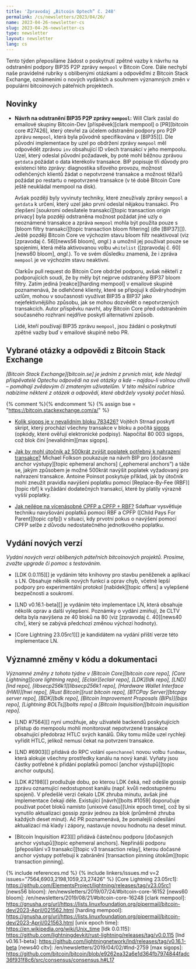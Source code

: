 ```yaml
---
title: 'Zpravodaj „Bitcoin Optech” č. 248'
permalink: /cs/newsletters/2023/04/26/
name: 2023-04-26-newsletter-cs
slug: 2023-04-26-newsletter-cs
type: newsletter
layout: newsletter
lang: cs
---
```

Tento týden přeposíláme žádost o poskytnutí zpětné vazby k návrhu na
odstranění podpory BIP35 P2P zprávy `mempool` v Bitcoin Core. Dále nechybí
naše pravidelné rubriky s oblíbenými otázkami a odpověďmi z Bitcoin Stack
Exchange, oznámeními o nových vydáních a souhrnem významných změn v
populární bitcoinových páteřních projektech.

## Novinky

- **Návrh na odstranění BIP35 P2P zprávy `mempool`:** Will Clark zaslal
  do emailové skupiny Bitcoin-Dev [příspěvek][clark mempool] o [PR][bitcoin
  core #27426], který otevřel za účelem odstranění podpory pro P2P zprávu
  `mempool`, která byla původně specifikována v [BIP35][]. Dle původní
  implementace by uzel po obdržení zprávy `mempool` měl odpovědět zprávou
  `inv` obsahující ID všech transakcí v jeho mempoolu. Uzel, který
  odeslal původní požadavek, by poté mohl běžnou zprávou `getdata`
  požádat o data kterékoliv transakce. BIP popisuje tři důvody pro existenci
  této zprávy: diagnostika síťového provozu, možnost odlehčených klientů
  žádat o nepotvrzené transakce a možnost těžařů požádat po restartu o
  nepotvrzené transakce (v té době Bitcoin Core ještě neukládal mempool
  na disk).

  Avšak později byly vyvinuty techniky, které zneužívaly zprávy `mempool`
  a `getdata` k určení, který uzel jako první odeslal nějakou transakci.
  Pro zlepšení [soukromí odesílatele transakcí][topic transaction origin privacy]
  byla později odstraněna možnost požádat jiné uzly o neoznámené transakce
  a zpráva `mempool` mohla být použita pouze s [bloom filtry transakcí][topic
  transaction bloom filtering] (dle [BIP37][]). Ještě později Bitcoin Core
  ve výchozím stavu bloom filtr neaktivoval (viz [zpravodaj č. 56][news56 bloom],
  *angl.*) a umožnil jej používat pouze se spojeními, která měla aktivovanou
  volbu `whitelist` ([zpravodaj č. 60][news60 bloom], *angl.*). To ve svém
  důsledku znamená, že i zpráva `mempool` je ve výchozím stavu neaktivní.

  Clarkův pull request do Bitcoin Core obdržel podporu, avšak někteří z
  podporujících soudí, že by měly být nejprve odstraněny BIP37 bloom filtry.
  Zatím jediná [reakce][harding mempool] v emailové skupině poznamenává,
  že odlehčené klienty, které se připojují k důvěryhodným uzlům, mohou v
  současnosti využívat BIP35 a BIP37 jako nejefektivnějšího způsobu, jak se
  mohou dozvědět o nepotvrzených transakcích. Autor příspěvku navrhl,
  aby Bitcoin Core před odstraněním současného rozhraní nejdříve poskytl
  alternativní způsob.

  Lidé, kteří používají BIP35 zprávu `mempool`, jsou žádáni o poskytnutí
  zpětné vazby buď v emailové skupině nebo PR.

## Vybrané otázky a odpovědi z Bitcoin Stack Exchange

*[Bitcoin Stack Exchange][bitcoin.se] je jedním z prvních míst, kde hledají
přispěvatelé Optechu odpovědi na své otázky a kde – najdou-li volnou chvíli –
pomáhají zvědavým či zmateným uživatelům. V této měsíční rubrice nabízíme
některé z otázek a odpovědí, které obdržely vysoký počet hlasů.*

{% comment %}<!-- https://bitcoin.stackexchange.com/search?tab=votes&q=created%3a1m..%20is%3aanswer -->{% endcomment %}
{% assign bse = "https://bitcoin.stackexchange.com/a/" %}

- [Kolik sigops je v nevalidním bloku 783426?]({{bse}}117837)
  Vojtěch Strnad poskytl skript, který prochází všechny transakce v bloku a
  počítá [sigops]({{bse}}117359) (opkódy, které ověřují elektronické podpisy).
  Napočítal 80 003 sigops, což blok činí [nevalidním][max sigops].

- [Jak by mohl útočník až 500krát zvýšit poplatek potřebný k nahrazení transakce?]({{bse}}117734)
  Michael Folkson poukazuje na návrh BIP pro [dočasné anchor výstupy][topic ephemeral
  anchors] („ephemeral anchors”) a táže se, jakým způsobem je možné 500krát navýšit
  poplatek vyžadovaný pro nahrazení transakce. Antoine Poinsot poskytuje příklad,
  jak by útočník mohl zneužít pravidla navýšení poplatku pomocí [Replace-By-Fee (RBF)][topic rbf]
  k vyžádání dodatečných transakcí, které by platily výrazně vyšší poplatky.

- [Jak nejlépe na vícenásobné CPFP a CPFP + RBF?]({{bse}}117877)
  Sdaftuar vysvětluje techniku navyšování poplatků pomocí RBF a CPFP
  ([Child Pays For Parent][topic cpfp]) v situaci, kdy prvotní pokus o navýšení
  pomocí CPFP selže z důvodu nedostatečného jednotkového poplatku.

## Vydání nových verzí

*Vydání nových verzí oblíbených páteřních bitcoinových projektů. Prosíme,
zvažte upgrade či pomoc s testováním.*

- [LDK 0.0.115][] je vydáním této knihovny pro stavbu peněženek a aplikací
  s LN. Obsahuje několik nových funkcí a oprav chyb, včetně lepší podpory
  pro experimentální protokol [nabídek][topic offers] a vylepšené
  bezpečnosti a soukromí.

- [LND v0.16.1-beta][] je vydáním této implementace LN, která obsahuje
  několik oprav a další vylepšení. Poznámky o vydání zmiňují, že
  CLTV delta byla navýšena ze 40 bloků na 80 (viz [zpravodaj č. 40][news40
  cltv], který se zabývá předchozí změnou výchozí hodnoty).

- [Core Lightning 23.05rc1][] je kandidátem na vydání příští verze
  této implementace LN.

## Významné změny v kódu a dokumentaci

*Významné změny z tohoto týdne v [Bitcoin Core][bitcoin core repo], [Core
Lightning][core lightning repo], [Eclair][eclair repo], [LDK][ldk repo],
[LND][lnd repo], [libsecp256k1][libsecp256k1 repo], [Hardware Wallet
Interface (HWI)][hwi repo], [Rust Bitcoin][rust bitcoin repo], [BTCPay
Server][btcpay server repo], [BDK][bdk repo], [Bitcoin Improvement
Proposals (BIPs)][bips repo], [Lightning BOLTs][bolts repo] a
[Bitcoin Inquisition][bitcoin inquisition repo].*

- [LND #7564][] nyní umožňuje, aby uživatelé backendů poskytujících
  přístup do mempoolu mohli monitorovat nepotvrzené transakce obsahující
  předobraz HTLC svých kanálů. Díky tomu může uzel rychleji vyřídit
  HTLC, jelikož nemusí čekat na potvrzení transakce.

- [LND #6903][] přidává do RPC volání `openchannel` novou volbu `fundmax`,
  která alokuje všechny prostředky kanálu na nový kanál. Vyňaty jsou
  částky potřebné k přidání poplatků pomocí [anchor výstupů][topic anchor outputs].

- [LDK #2198][] prodlužuje dobu, po kterou LDK čeká, než odešle gossip zprávu
  oznamující nedostupnost kanálu (např. kvůli nedostupnému spojení).
  V předešlé verzi čekalo LDK zhruba minutu, avšak jiné implementace čekají
  déle. Existující [návrh][bolts #1059] doporučuje používat počet bloků
  namísto [unixové času][Unix epoch time], což by si vynutilo aktualizaci
  gossip zpráv jednou za blok (průměrně zhruba každých deset minut).
  Ač PR poznamenává, že pomalejší odesílání aktualizací má klady i zápory,
  nastavuje novou hodnotu na deset minut.

- [Bitcoin Inquisition #23][] přidává částečnou podporu [dočasných anchor
  výstupů][topic ephemeral anchors]. Nepřináší podporu [přeposílání v3 transakcí][topic
  v3 transaction relay], kterou dočasné anchor výstupy potřebují k zabránění
  [transaction pinning útokům][topic transaction pinning].

{% include references.md %}
{% include linkers/issues.md v=2 issues="7564,6903,2198,1059,23,27426" %}
[Core Lightning 23.05rc1]: https://github.com/ElementsProject/lightning/releases/tag/v23.05rc1
[news56 bloom]: /en/newsletters/2019/07/24/#bitcoin-core-16152
[news60 bloom]: /en/newsletters/2019/08/21/#bitcoin-core-16248
[clark mempool]: https://gnusha.org/url/https://lists.linuxfoundation.org/pipermail/bitcoin-dev/2023-April/021562.html
[harding mempool]: https://gnusha.org/url/https://lists.linuxfoundation.org/pipermail/bitcoin-dev/2023-April/021563.html
[unix epoch time]: https://en.wikipedia.org/wiki/Unix_time
[ldk 0.0.115]: https://github.com/lightningdevkit/rust-lightning/releases/tag/v0.0.115
[lnd v0.16.1-beta]: https://github.com/lightningnetwork/lnd/releases/tag/v0.16.1-beta
[news40 cltv]: /en/newsletters/2019/04/02/#lnd-2759
[max sigops]: https://github.com/bitcoin/bitcoin/blob/e9262ea32a6e1d364fb7974844fadc36f931f8c6/src/consensus/consensus.h#L17
